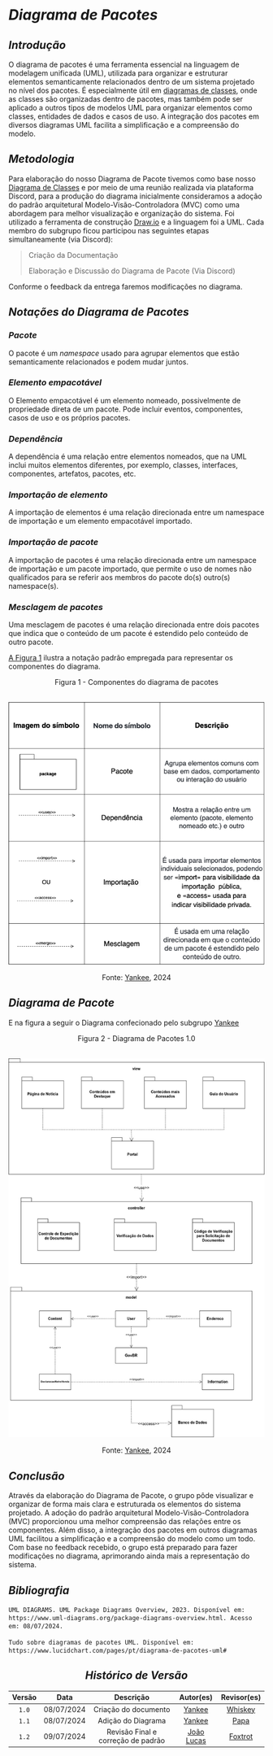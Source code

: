 # <a> *Diagrama de Pacotes* </a>

## <a> *Introdução* </a>

O diagrama de pacotes é uma ferramenta essencial na linguagem de modelagem unificada (UML), utilizada para organizar e estruturar elementos semanticamente relacionados dentro de um sistema projetado no nível dos pacotes.
 É especialmente útil em [diagramas de classes](DiagramaDeClasses.md), onde as classes são organizadas dentro de pacotes, mas também pode ser aplicado a outros tipos de modelos UML para organizar elementos como classes, entidades de dados e casos de uso. A integração dos pacotes em diversos diagramas UML facilita a simplificação e a compreensão do modelo.

## <a> *Metodologia* </a>

Para elaboração do nosso Diagrama de Pacote tivemos como base nosso [Diagrama de Classes](DiagramaDeClasses.md) e por meio de uma reunião realizada via plataforma Discord, para a produção do diagrama inicialmente consideramos a adoção do padrão arquitetural Modelo-Visão-Controladora (MVC) como uma abordagem para melhor visualização e organização do sistema. Foi utilizado a ferramenta de construção [Draw.io](https://app.diagrams.net) e a linguagem foi a UML. Cada membro do subgrupo ficou participou nas seguintes etapas simultaneamente (via Discord):
> Criação da Documentação
>
> Elaboração e Discussão do Diagrama de Pacote (Via Discord)
>
Conforme o feedback da entrega faremos modificações no diagrama.

## <a> *Notações do Diagrama de Pacotes* </a>

### <a> *Pacote* </a>

O pacote é um *namespace* usado para agrupar elementos que estão semanticamente relacionados e podem mudar juntos.

### <a> *Elemento empacotável* </a>

O Elemento empacotável é um elemento nomeado, possivelmente de propriedade direta de um pacote. Pode incluir eventos, componentes, casos de uso e os próprios pacotes.

### <a> *Dependência* </a>

A dependência é uma relação entre elementos nomeados, que na UML inclui muitos elementos diferentes, por exemplo, classes, interfaces, componentes, artefatos, pacotes, etc.

### <a> *Importação de elemento* </a>

A importação de elementos é uma relação direcionada entre um namespace de importação e um elemento empacotável importado.

### <a> *Importação de pacote* </a>

A importação de pacotes é uma relação direcionada entre um namespace de importação e um pacote importado, que permite o uso de nomes não qualificados para se referir aos membros do pacote do(s) outro(s) namespace(s).

### <a> *Mesclagem de pacotes* </a>

Uma mesclagem de pacotes é uma relação direcionada entre dois pacotes que indica que o conteúdo de um pacote é estendido pelo conteúdo de outro pacote.

<a id="REF1" href="#anchor_1">A Figura 1</a> ilustra a notação padrão empregada para representar os componentes do diagrama.

<center>

Figura 1 - Componentes do diagrama de pacotes
<a id="anchor_1" href="#REF1"></a>

<br> ![alt text](../../Assets/DiagramaUML/pacote.png) <br>

<font>Fonte: <a>[Yankee](../../Subgrupos/Yankee.md)</a>, 2024</font>

</center>

## <a> *Diagrama de Pacote* </a>

E na figura a seguir o Diagrama confecionado pelo subgrupo [Yankee](../../Subgrupos/Yankee.md)

<center>

Figura 2 - Diagrama de Pacotes 1.0

<br> ![alt text](../../Assets/DiagramaPacote/DiagramaPacote.jpg) <br>

<font>Fonte: <a>[Yankee](../../Subgrupos/Yankee.md)</a>, 2024</font>

</center>

## <a> *Conclusão* </a>

Através da elaboração do Diagrama de Pacote, o grupo pôde visualizar e organizar de forma mais clara e estruturada os elementos do sistema projetado. A adoção do padrão arquitetural Modelo-Visão-Controladora (MVC) proporcionou uma melhor compreensão das relações entre os componentes. Além disso, a integração dos pacotes em outros diagramas UML facilitou a simplificação e a compreensão do modelo como um todo. Com base no feedback recebido, o grupo está preparado para fazer modificações no diagrama, aprimorando ainda mais a representação do sistema.

## <a>*Bibliografia*</a>

    UML DIAGRAMS. UML Package Diagrams Overview, 2023. Disponível em: https://www.uml-diagrams.org/package-diagrams-overview.html. Acesso em: 08/07/2024.

    Tudo sobre diagramas de pacotes UML. Disponível em:  https://www.lucidchart.com/pages/pt/diagrama-de-pacotes-uml#

<center>

## <a>*Histórico de Versão*</a>

| Versão |    Data    |             Descrição              |                    Autor(es)                     |              Revisor(es)              |
| :----: | :--------: | :--------------------------------: | :----------------------------------------------: | :-----------------------------------: |
| `1.0`  | 08/07/2024 |        Criação do documento        |       [Yankee](../../Subgrupos/Yankee.md)        | [Whiskey](../../Subgrupos/Whiskey.md) |
| `1.1`  | 08/07/2024 |         Adição do Diagrama         |       [Yankee](../../Subgrupos/Yankee.md)        |    [Papa](../../Subgrupos/Papa.md)    |
| `1.2`  | 09/07/2024 | Revisão Final e correção de padrão | [João Lucas](https://github.com/VasconcelosJoao) | [Foxtrot](../../Subgrupos/Foxtrot.md) |

</center>
